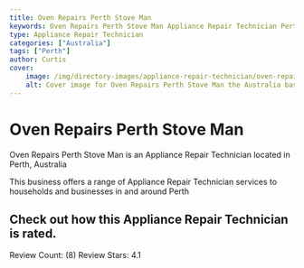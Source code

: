 ```yaml
---
title: Oven Repairs Perth Stove Man
keywords: Oven Repairs Perth Stove Man Appliance Repair Technician Perth Australia 
type: Appliance Repair Technician 
categories: ["Australia"]
tags: ["Perth"]
author: Curtis
cover:
    image: /img/directory-images/appliance-repair-technician/oven-repairs-perth-stove-man.webp
    alt: Cover image for Oven Repairs Perth Stove Man the Australia based Appliance Repair Technician servicing Perth 
---
```


# Oven Repairs Perth Stove Man
Oven Repairs Perth Stove Man is an Appliance Repair Technician located in Perth, Australia

This business offers a range of Appliance Repair Technician services to households and businesses in and around Perth

## Check out how this Appliance Repair Technician is rated.
Review Count: (8)
Review Stars: 4.1

